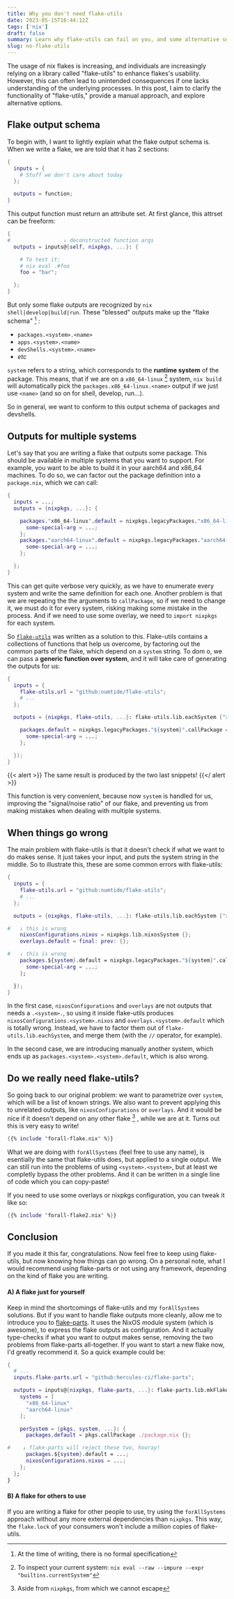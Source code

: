```yaml
---
title: Why you don't need flake-utils
date: 2023-05-15T16:44:12Z
tags: ['nix']
draft: false
summary: Learn why flake-utils can fail on you, and some alternative solutions to handling multiple system outputs.
slug: no-flake-utils
---
```


The usage of nix flakes is increasing, and individuals are increasingly relying on a library called "flake-utils" to enhance flakes's usability. However, this can often lead to unintended consequences if one lacks understanding of the underlying processes. In this post, I aim to clarify the functionality of "flake-utils," provide a manual approach, and explore alternative options.

## Flake output schema

To begin with, I want to lightly explain what the flake output schema is. When we write a flake, we are told that it has 2 sections:

```nix
{
  inputs = {
    # Stuff we don't care about today
  };

  outputs = function;
}
```

This output function must return an attribute set. At first glance, this attrset can be freeform:
```nix
{
#                 ↓ deconstructed function args
  outputs = inputs@{self, nixpkgs, ...}: {

    # To test it:
    # nix eval .#foo
    foo = "bar";

  };
}
```

But only some flake outputs are recognized by `nix shell|develop|build|run`.
These "blessed" outputs make up the "flake schema" [^1] :

- `packages.<system>.<name>`
- `apps.<system>.<name>`
- `devShells.<system>.<name>`
- *etc*

`system` refers to a string, which corresponds to the **runtime system** of the package. This means, that if we are on a `x86_64-linux` [^2] system, `nix build` will automatically pick the `packages.x86_64-linux.<name>` output if we just use `<name>` (and so on for shell, develop, run...).

So in general, we want to conform to this output schema of packages and devshells.


## Outputs for multiple systems

Let's say that you are writing a flake that outputs some package. This should be available in multiple systems that you want to support. For example, you want to be able to build it in your aarch64 and x86_64 machines. To do so, we can factor out the package definition into a `package.nix`, which we can call:

```nix
{
  inputs = ...;
  outputs = {nixpkgs, ...}: {

    packages."x86_64-linux".default = nixpkgs.legacyPackages."x86_64-linux".callPackage ./package.nix {
      some-special-arg = ...;
    };
    packages."aarch64-linux".default = nixpkgs.legacyPackages."aarch64-linux".callPackage ./package.nix {
      some-special-arg = ...;
    };

  };
}
```

This can get quite verbose very quickly, as we have to enumerate every system and write the same definition for each one.
Another problem is that we are repeating the the arguments to `callPackage`, so if we need to change it, we must do it for every system, risking making some mistake in the process. And if we need to use some overlay, we need to `import nixpkgs` for each system.

So [`flake-utils`](https://github.com/numtide/flake-utils) was written as a solution to this. Flake-utils contains a collections of functions that help us overcome, by factoring out the common parts of the flake, which depend on a `system` string. To dom o, we can pass a **generic function over system**, and it will take care of generating the outputs for us:

```nix
{
  inputs = {
    flake-utils.url = "github:numtide/flake-utils";
    # ...
  };

  outputs = {nixpkgs, flake-utils, ...}: flake-utils.lib.eachSystem ["x86_64-linux" "aarch64-linux"] (system: {

    packages.default = nixpkgs.legacyPackages."${system}".callPackage = ./pacakge.nix {
      some-special-arg = ...;
    };

  });
}
```

{{< alert >}}
The same result is produced by the two last snippets!
{{</ alert >}}

This function is very convenient, because now `system` is handled for us, improving the "signal/noise ratio" of our flake, and preventing us from making mistakes when dealing with multiple systems.

## When things go wrong

The main problem with flake-utils is that it doesn't check if what we want to do makes sense. It just takes your input, and puts the system string in the middle. So to illustrate this, these are some common errors with flake-utils:

```nix
{
  inputs = {
    flake-utils.url = "github:numtide/flake-utils";
    # ...
  };

  outputs = {nixpkgs, flake-utils, ...}: flake-utils.lib.eachSystem ["x86_64-linux" "aarch64-linux"] (system: {

#   ↓ this is wrong
    nixosConfigurations.nixos = nixpkgs.lib.nixosSystem {};
    overlays.default = final: prev: {};

#   ↓ this is wrong
    packages.${system}.default = nixpkgs.legacyPackages."${system}".callPackage = ./pacakge.nix {
      some-special-arg = ...;
    };

  });
}
```

In the first case, `nixosConfigurations` and `overlays` are not outputs that needs a `.<system>.`, so using it inside flake-utils produces `nixosConfigurations.<system>.nixos` and `overlays.<system>.default` which is totally wrong. Instead, we have to factor them out of `flake-utils.lib.eachSystem`, and merge them (with the `//` operator, for example).

In the second case, we are introducing manually another system, which ends up as `packages.<system>.<system>.default`, which is also wrong.

## Do we really need flake-utils?

So going back to our original problem: we want to parametrize over `system`, which will be a list of known strings. We also want to prevent applying this to unrelated outputs, like `nixosConfigurations` or `overlays`. And it would be nice if it doesn't depend on any other flake [^3] , while we are at it. Turns out this is very easy to write!

```nix
{{% include "forall-flake.nix" %}}
```

What we are doing with `forAllSystems` (feel free to use any name), is esentially the same that flake-utils does, but applied to a single output. We can still run into the problems of using `<system>.<system>`, but at least we completly bypass the other problems. And it can be written in a single line of code which you can copy-paste!

If you need to use some overlays or nixpkgs configuration, you can tweak it like so:

```nix
{{% include "forall-flake2.nix" %}}
```

## Conclusion

If you made it this far, congratulations. Now feel free to keep using flake-utils, but now knowing how things can go wrong. On a personal note, what I would recommend using flake-parts or not using any framework, depending on the kind of flake you are writing.


#### A) A flake just for yourself

Keep in mind the shortcomings of flake-utils and my `forAllSystems` solutions. But if you want to handle flake outputs more cleanly, allow me to introduce you to [flake-parts](https://github.com/hercules-ci/flake-parts). It uses the NixOS module system (which is awesome), to express the flake outputs as configuration. And it actually type-checks if what you want to output makes sense, removing the two problems from flake-parts all-together. If you want to start a new flake now, I'd greatly recommend it. So a quick example could be:

```nix
{
  # ...
  inputs.flake-parts.url = "github:hercules-ci/flake-parts";

  outputs = inputs@{nixpkgs, flake-parts, ...}: flake-parts.lib.mkFlake {inherit inputs;} {
    systems = [
      "x86_64-linux"
      "aarch64-linux"
    ];

    perSystem = {pkgs, system, ...}: {
      packages.default = pkgs.callPackage ./package.nix {};

#    ↓ flake-parts will reject these two, hooray!
      packages.${system}.default = ...;
      nixosConfigurations.nixos = ...;
    };
  };
}
```

#### B) A flake for others to use

If you are writing a flake for other people to use, try using the `forAllSystems` approach without any more external dependencies than `nixpkgs`. This way, the `flake.lock` of your consumers won't include a million copies of flake-utils.


[^1]: At the time of writing, there is no formal specification
[^2]: To inspect your current system: `nix eval --raw --impure --expr "builtins.currentSystem"`
[^3]: Aside from `nixpkgs`, from which we cannot escape

